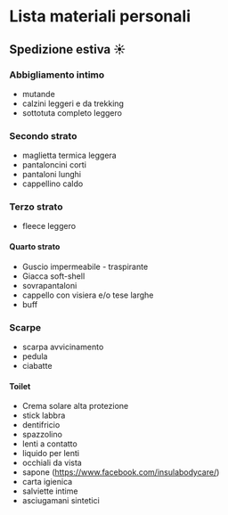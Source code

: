 # Lista materiali personali
## Spedizione estiva :sunny:

### Abbigliamento intimo

* mutande
* calzini leggeri e da trekking
* sottotuta completo leggero

### Secondo strato

* maglietta termica leggera
* pantaloncini corti
* pantaloni lunghi
* cappellino caldo

### Terzo strato

* fleece leggero

#### Quarto strato

* Guscio impermeabile - traspirante
* Giacca soft-shell
* sovrapantaloni
* cappello con visiera e/o tese larghe
* buff

### Scarpe

* scarpa avvicinamento
* pedula
* ciabatte

#### Toilet

* Crema solare alta protezione
* stick labbra
* dentifricio
* spazzolino
* lenti a contatto
* liquido per lenti
* occhiali da vista
* sapone (https://www.facebook.com/insulabodycare/)
* carta igienica
* salviette intime
* asciugamani sintetici

